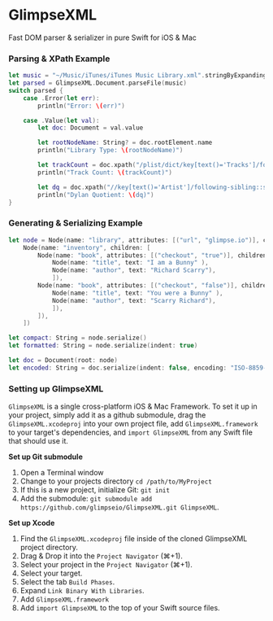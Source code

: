 # GlimpseXML

Fast DOM parser & serializer in pure Swift for iOS & Mac

### Parsing & XPath Example

```swift
let music = "~/Music/iTunes/iTunes Music Library.xml".stringByExpandingTildeInPath
let parsed = GlimpseXML.Document.parseFile(music)
switch parsed {
    case .Error(let err):
        println("Error: \(err)")

    case .Value(let val):
        let doc: Document = val.value

        let rootNodeName: String? = doc.rootElement.name
        println("Library Type: \(rootNodeName)")

        let trackCount = doc.xpath("/plist/dict/key[text()='Tracks']/following-sibling::dict/key").value?.first?.text
        println("Track Count: \(trackCount)")

        let dq = doc.xpath("//key[text()='Artist']/following-sibling::string[text()='Bob Dylan']").value?.count
        println("Dylan Quotient: \(dq)")
}
```

### Generating & Serializing Example

```swift
let node = Node(name: "library", attributes: [("url", "glimpse.io")], children: [
    Node(name: "inventory", children: [
        Node(name: "book", attributes: [("checkout", "true")], children: [
            Node(name: "title", text: "I am a Bunny" ),
            Node(name: "author", text: "Richard Scarry"),
            ]),
        Node(name: "book", attributes: [("checkout", "false")], children: [
            Node(name: "title", text: "You were a Bunny" ),
            Node(name: "author", text: "Scarry Richard"),
            ]),
        ]),
    ])

let compact: String = node.serialize()
let formatted: String = node.serialize(indent: true)

let doc = Document(root: node)
let encoded: String = doc.serialize(indent: false, encoding: "ISO-8859-1")

```


### Setting up GlimpseXML

`GlimpseXML` is a single cross-platform iOS & Mac Framework. To set it up in your project, simply add it as a github submodule, drag the `GlimpseXML.xcodeproj` into your own project file, add `GlimpseXML.framework` to your target's dependencies, and `import GlimpseXML` from any Swift file that should use it.

**Set up Git submodule**

1. Open a Terminal window
1. Change to your projects directory `cd /path/to/MyProject`
1. If this is a new project, initialize Git: `git init`
1. Add the submodule: `git submodule add https://github.com/glimpseio/GlimpseXML.git GlimpseXML`.

**Set up Xcode**

1. Find the `GlimpseXML.xcodeproj` file inside of the cloned GlimpseXML project directory.
1. Drag & Drop it into the `Project Navigator` (⌘+1).
1. Select your project in the `Project Navigator` (⌘+1).
1. Select your target.
1. Select the tab `Build Phases`.
1. Expand `Link Binary With Libraries`.
1. Add `GlimpseXML.framework`
1. Add `import GlimpseXML` to the top of your Swift source files.

